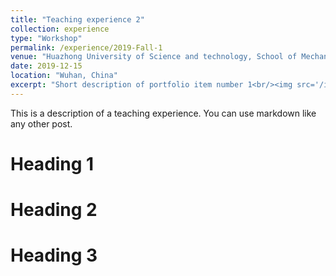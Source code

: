 ```yaml
---
title: "Teaching experience 2"
collection: experience
type: "Workshop"
permalink: /experience/2019-Fall-1
venue: "Huazhong University of Science and technology, School of Mechanical Science & Engineering"
date: 2019-12-15
location: "Wuhan, China"
excerpt: "Short description of portfolio item number 1<br/><img src='/images/500x300.png'>"
---
```


This is a description of a teaching experience. You can use markdown like any other post.

Heading 1
======

Heading 2
======

Heading 3
======
